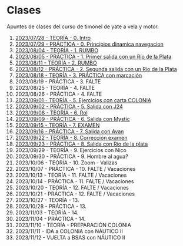 # Clases

Apuntes de clases del curso de timonel de yate a vela y motor.

1. [2023/07/28 - TEORÍA - 0. Intro](./clases/20230728/README.md)
2. [2023/07/29 - PRÁCTICA - 0. Principios dinamica navegacion](./clases/20230729/README.md)
3. [2023/08/04 - TEORÍA - 1. RUMBO](./clases/20230804/README.md)
4. [2023/08/05 - PRÁCTICA - 1. Primer salida con un Río de la Plata](./clases/20230805/README.md)
5. [2023/08/11 - TEORÍA - 2. RUMBO](./clases/20230811/README.md)
6. [2023/08/12 - PRÁCTICA - 2. Segunda salida con un Río de la Plata](./clases/20230812/README.md)
7. [2023/08/18 - TEORÍA - 3. PRÁCTICA con marcación](./clases/20230818/README.md)
8. 2023/08/19 - PRÁCTICA - 3. FALTE
9. 2023/08/25 - TEORÍA - 4. FALTE
10. 2023/08/26 - PRÁCTICA - 4. FALTE
11. [2023/09/01 - TEORÍA - 5. Ejercicios con carta COLONIA](./clases/20230901/README.md)
12. [2023/09/02 - PRÁCTICA - 5. Salida con J24 ](./clases/20230902/README.md)
13. [2023/09/08 - TEORÍA - 6. Rol ](./clases/20230908/README.md)
14. [2023/09/09 - PRÁCTICA - 6. Salida con Mystic ](./clases/20230909/README.md)
15. [2023/09/15 - TEORÍA - 7. EXAMEN](./clases/20230915/README.md)
16. [2023/09/16 - PRÁCTICA - 7. Salida con Avan](./clases/20230916/README.md)
17. [2023/09/22 - TEORÍA - 8. Corrección examen](./clases/20230922/README.md)
18. [2023/09/23 - PRÁCTICA - 8. Salida con Río de la plata ](./clases/20230923/README.md)
19. 2023/09/29 - TEORÍA - 9. Ejercicios con Nico
20. 2023/09/30 - PRÁCTICA - 9. Hombre al agua?
21. 2023/10/06 - TEORÍA - 10. Zoom - Valizas
22. 2023/10/07 - PRÁCTICA - 10. FALTE / Vacaciones
23. 2023/10/13 - TEORÍA - 11. FALTE / Vacaciones
24. 2023/10/14 - PRÁCTICA - 11. FALTE / Vacaciones
25. 2023/10/20 - TEORÍA - 12. FALTE / Vacaciones
26. 2023/10/21 - PRÁCTICA - 12. FALTE / Vacaciones
27. 2023/10/27 - TEORÍA - 13. 
28. 2023/10/28 - PRÁCTICA - 13.
29. 2023/11/03 - TEORÍA - 14.
30. 2023/11/04 - PRÁCTICA - 14.
31. 2023/11/10 - TEORÍA - PREPARACIÓN COLONIA
32. 2023/11/11 - IDA a COLONIA con NÁUTICO II
33. 2023/11/12 - VUELTA a BSAS con NÁUTICO II